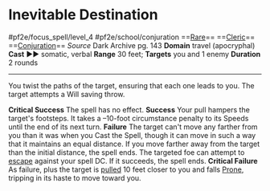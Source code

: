 # Inevitable Destination
#pf2e/focus_spell/level_4 #pf2e/school/conjuration 
==[Rare](../../../Traits/Rare.md)== ==[Cleric](../../../Traits/Cleric.md)== ==[Conjuration](../../../Traits/Conjuration.md)==
*Source* Dark Archive pg. 143
**Domain** travel (apocryphal)
**Cast** ►► somatic, verbal
**Range** 30 feet; **Targets** you and 1 enemy
**Duration** 2 rounds

---
You twist the paths of the target, ensuring that each one leads to you. The target attempts a Will saving throw.

**Critical Success** The spell has no effect.
**Success** Your pull hampers the target's footsteps. It takes a –10-foot circumstance penalty to its Speeds until the end of its next turn.
**Failure** The target can't move any farther from you than it was when you Cast the Spell, though it can move in such a way that it maintains an equal distance. If you move farther away from the target than the initial distance, the spell ends. The targeted foe can attempt to [escape](../../../actions/escape.md) against your spell DC. If it succeeds, the spell ends.
**Critical Failure** As failure, plus the target is [pulled](../../../Rules/Forced%20Movement.md) 10 feet closer to you and falls [Prone](../../../Conditions/Prone.md), tripping in its haste to move toward you. 